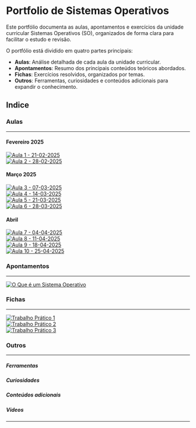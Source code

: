 # Portfolio de Sistemas Operativos

Este portfólio documenta as aulas, apontamentos e exercícios da unidade curricular Sistemas Operativos (SO), organizados de forma clara para facilitar o estudo e revisão.

O portfólio está dividido em quatro partes principais:

- **Aulas**: Análise detalhada de cada aula da unidade curricular.
- **Apontamentos**: Resumo dos principais conteúdos teóricos abordados.
- **Fichas**: Exercícios resolvidos, organizados por temas.
- **Outros**: Ferramentas, curiosidades e conteúdos adicionais para expandir o conhecimento.

## Indice

### Aulas

---

#### Fevereiro 2025

[![Aula 1 - 21-02-2025](https://img.shields.io/badge/Aula%201-21--02--2025-blue?style=for-the-badge)](aulas/21-02-2025.md) <br/>
[![Aula 2 - 28-02-2025](https://img.shields.io/badge/Aula%202-28--02--2025-blue?style=for-the-badge)](aulas/28-02-2025.md) <br/>

#### Março 2025

[![Aula 3 - 07-03-2025](https://img.shields.io/badge/Aula%203-07--03--2025-blue?style=for-the-badge)](aulas/07-03-2025.md) <br/>
[![Aula 4 - 14-03-2025](https://img.shields.io/badge/Aula%204-14--03--2025-blue?style=for-the-badge)](aulas/14-03-2025.md) <br/>
[![Aula 5 - 21-03-2025](https://img.shields.io/badge/Aula%205-21--03--2025-blue?style=for-the-badge)](aulas/21-03-2025.md) <br/>
[![Aula 6 - 28-03-2025](https://img.shields.io/badge/Aula%206-28--03--2025-blue?style=for-the-badge)](aulas/28-03-2025.md) <br/>

#### Abril

[![Aula 7 - 04-04-2025](https://img.shields.io/badge/Aula%207-04--04--2025-blue?style=for-the-badge)](aulas/04-04-2025.md) <br/>
[![Aula 8 - 11-04-2025](https://img.shields.io/badge/Aula%208-11--04--2025-blue?style=for-the-badge)](aulas/11-04-2025.md) <br/>
[![Aula 9 - 18-04-2025](https://img.shields.io/badge/Aula%209-18--04--2025-blue?style=for-the-badge)](aulas/18-04-2025.md) <br/>
[![Aula 10 - 25-04-2025](https://img.shields.io/badge/Aula%2010-25--04--2025-blue?style=for-the-badge)](aulas/25-04-2025.md) <br/>



### Apontamentos

---

[![O Que é um Sistema Operativo](https://img.shields.io/badge/Definição--Sistema%20Operativo-28A745?style=for-the-badge)](apontamentos/definicao_sistema_operativo.md) <br>


### Fichas

---

[![Trabalho Prático 1](https://img.shields.io/badge/Trabalho%20Prático%201-28A745?style=for-the-badge)](fichas/trabalho_pratico_1.pdf) <br>
[![Trabalho Prático 2](https://img.shields.io/badge/Instalação%20do%20POP!_OS-28A745?style=for-the-badge)](fichas/trabalho_pratico_2.pdf) <br>
[![Trabalho Prático 3](https://img.shields.io/badge/Linha%20de%20comandos%20Linux-28A745?style=for-the-badge)](fichas/trabalho_pratico_3.pdf) <br>

### Outros

---
##### Ferramentas

##### Curiosidades

##### Conteúdos adicionais

##### Videos 

---
